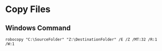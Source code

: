 # Copy Files

## Windows Command 
```CMD
robocopy "C:\SourceFolder" "Z:\DestinationFolder" /E /Z /MT:32 /R:1 /W:1
```

